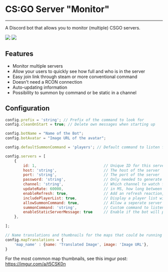 # CS:GO Server "Monitor"
___
A Discord bot that allows you to monitor (multiple) CSGO servers.

![](https://i.imgur.com/vuvtXqr.png)
![](https://i.imgur.com/AqhfyEN.png)

## Features
- Monitor multiple servers
- Allow your users to quickly see how full and who is in the server
- Easy join link through steam or more conventional command
- Doesn't need a RCON connection
- Auto-updating information
- Possibility to summon by command or be static in a channel

## Configuration
```js
config.prefix = 'string'; // Prefix of the command to look for
config.cleanOnStart = true; // Delete own messages when starting up

config.botName = "Name of the Bot";
config.botAvatar = "Image URL of the avatar";

config.defaultSummonCommand = 'players'; // Default command to listen for combined with the global prefix. (i.e. prefix+summonCommand). Only works if `allowSummonCommand` is enabled for that server

config.servers = [
    {
        id: 1,                              // Unique ID for this server, can be anything
        host: 'string',                     // The host of the server
        port: 'string',                     // The port of the server
        password: 'string',                 // Only needed to generate the invite command / link
        channel: 'string',                  // Which channel to watch for messages and post info for this server in
        updateRate: 60000,                  // in MS, how long between each automatic update. Only in combination with `enableStaticServerMessage`
        enableRefresh: true,                // Add an refresh reaction, which when clicked will refresh the server info
        includePlayerList: true,            // Display a player list with the server info
        allowSummonCommand: true,           // Allow a seperate server info to be summoned with a command
        summonCommand: 'string',            // Custom command to listen for combined with the global prefix. (i.e. prefix+summonCommand). Only works if `allowSummonCommand` is enabled for this server
        enableStaticServerMessage: true     // Enable if the bot will post a server info on startup and keep updating it
    },
   
];

// Name translations and thumbnails for the maps that could be running on the server.
config.mapTranslations = {
    'map_name' : {name: 'Translated Image', image: 'Image URL'},
}
```

For the most common map thumbnails, see this imgur post: https://imgur.com/a/t5CSK0n